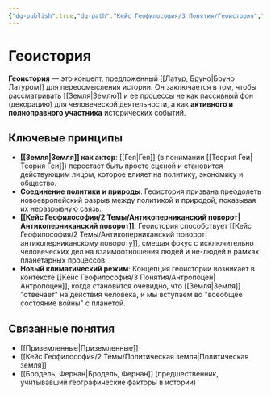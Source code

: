 ```yaml
---
{"dg-publish":true,"dg-path":"Кейс Геофилософия/3 Понятия/Геоистория","permalink":"/kejs-geofilosofiya/3-ponyatiya/geoistoriya/","dgShowLocalGraph":true}
---
```


# Геоистория

**Геоистория** — это концепт, предложенный [[Латур, Бруно\|Бруно Латуром]] для переосмысления истории. Он заключается в том, чтобы рассматривать [[Земля\|Землю]] и ее процессы не как пассивный фон (декорацию) для человеческой деятельности, а как **активного и полноправного участника** исторических событий.

## Ключевые принципы
- **[[Земля\|Земля]] как актор**: [[Гея\|Гея]] (в понимании [[Теория Геи\|Теория Геи]]) перестает быть просто сценой и становится действующим лицом, которое влияет на политику, экономику и общество.
- **Соединение политики и природы**: Геоистория призвана преодолеть новоевропейский разрыв между политикой и природой, показывая их неразрывную связь.
- **[[Кейс Геофилософия/2 Темы/Антикоперниканский поворот\|Антикоперниканский поворот]]**: Геоистория способствует [[Кейс Геофилософия/2 Темы/Антикоперниканский поворот\|антикоперниканскому повороту]], смещая фокус с исключительно человеческих дел на взаимоотношения людей и не-людей в рамках планетарных процессов.
- **Новый климатический режим**: Концепция геоистории возникает в контексте [[Кейс Геофилософия/3 Понятия/Антропоцен\|Антропоцен]], когда становится очевидно, что [[Земля\|Земля]] "отвечает" на действия человека, и мы вступаем во "всеобщее состояние войны" с планетой.

## Связанные понятия
- [[Приземленные\|Приземленные]]
- [[Кейс Геофилософия/2 Темы/Политическая земля\|Политическая земля]]
- [[Бродель, Фернан\|Бродель, Фернан]] (предшественник, учитывавший географические факторы в истории)
